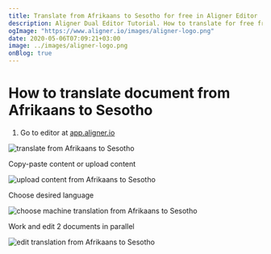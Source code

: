```yaml
---
title: Translate from Afrikaans to Sesotho for free in Aligner Editor
description: Aligner Dual Editor Tutorial. How to translate for free from Afrikaans to Sesotho. Aligner is multilingual document management platform. 
ogImage: "https://www.aligner.io/images/aligner-logo.png"
date: 2020-05-06T07:09:21+03:00
image: ../images/aligner-logo.png
onBlog: true
---
```


# How to translate document from Afrikaans to Sesotho

1. Go to editor at [app.aligner.io](https://app.aligner.io "Aligner App web page")

![translate from Afrikaans to Sesotho](../aligner-blank-editor.png "translate from Afrikaans to Sesotho")

Copy-paste content or upload content

![upload content from Afrikaans to Sesotho](../aligner-uploaded-document.png "upload content from Afrikaans to Sesotho")

Choose desired language

![choose machine translation from Afrikaans to Sesotho](../aligner-language-dropdown.png "choose machine translation from Afrikaans to Sesotho")

Work and edit 2 documents in parallel

![edit translation from Afrikaans to Sesotho](../aligner-double-sitded-editor.png "edit translation from Afrikaans to Sesotho")


